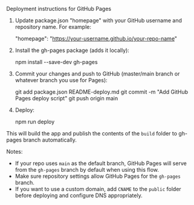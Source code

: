 Deployment instructions for GitHub Pages

1. Update package.json "homepage" with your GitHub username and repository name. For example:

   "homepage": "https://your-username.github.io/your-repo-name"

2. Install the gh-pages package (adds it locally):

   npm install --save-dev gh-pages

3. Commit your changes and push to GitHub (master/main branch or whatever branch you use for Pages):

   git add package.json README-deploy.md
   git commit -m "Add GitHub Pages deploy script"
   git push origin main

4. Deploy:

   npm run deploy

This will build the app and publish the contents of the `build` folder to gh-pages branch automatically.

Notes:
- If your repo uses `main` as the default branch, GitHub Pages will serve from the `gh-pages` branch by default when using this flow.
- Make sure repository settings allow GitHub Pages for the `gh-pages` branch.
- If you want to use a custom domain, add `CNAME` to the `public` folder before deploying and configure DNS appropriately.
